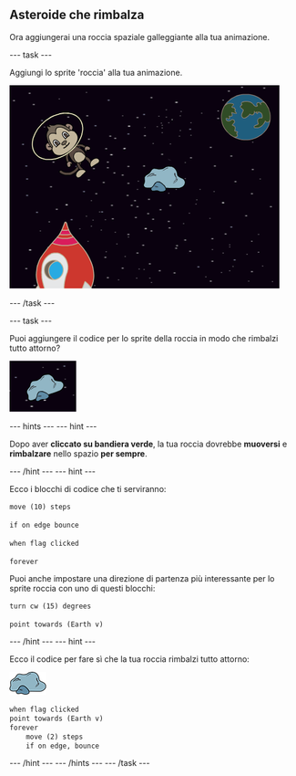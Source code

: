 ## Asteroide che rimbalza

Ora aggiungerai una roccia spaziale galleggiante alla tua animazione.

\--- task \---

Aggiungi lo sprite 'roccia' alla tua animazione.

![Aggiungere la sprite di una roccia](images/space-rock-sprite.png)

\--- /task \---

\--- task \---

Puoi aggiungere il codice per lo sprite della roccia in modo che rimbalzi tutto attorno?

![Testare una roccia che rimbalza](images/space-bounce-test.png)

\--- hints \--- \--- hint \---

Dopo aver **cliccato su bandiera verde**, la tua roccia dovrebbe **muoversi** e **rimbalzare** nello spazio **per sempre**.

\--- /hint \--- \--- hint \---

Ecco i blocchi di codice che ti serviranno:

```blocks3
move (10) steps

if on edge bounce

when flag clicked

forever
```

Puoi anche impostare una direzione di partenza più interessante per lo sprite roccia con uno di questi blocchi:

```blocks3
turn cw (15) degrees

point towards (Earth v)
```

\--- /hint \--- \--- hint \---

Ecco il codice per fare sì che la tua roccia rimbalzi tutto attorno:

![Sprite roccia](images/sprite-rock.png)

```blocks3
when flag clicked
point towards (Earth v)
forever
    move (2) steps
    if on edge, bounce
```

\--- /hint \--- \--- /hints \--- \--- /task \---